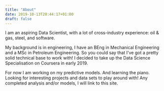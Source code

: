 ```yaml
---
title: "About"
date: 2019-10-13T20:44:17+01:00
draft: false
---
```


I am an aspiring Data Scientist, with a lot of cross-industry experience: oil & gas, steel, and software.

My background is in engineering, I have an BEng in Mechanical Engineering and a MSc in Petroleum Engineering. So you could say that I've got a pretty solid technical base to work with! I decided to take up the Data Science Specialisation on Coursera in early 2019. 

For now I am working on my predictive models. And learning the piano. Looking for interesting projects and data sets to play around with! Any completed analysis and/or models, I will link to this site. 